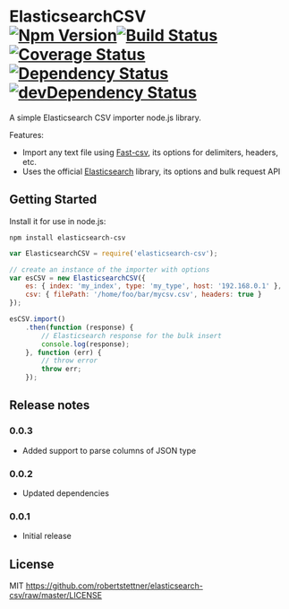 ElasticsearchCSV<br/>[![Npm Version](https://img.shields.io/npm/v/elasticsearch-csv.svg)](https://www.npmjs.com/package/elasticsearch-csv)[![Build Status](https://secure.travis-ci.org/robertstettner/elasticsearch-csv.svg?branch=master)](http://travis-ci.org/robertstettner/elasticsearch-csv)[![Coverage Status](https://coveralls.io/repos/robertstettner/elasticsearch-csv/badge.svg)](https://coveralls.io/r/robertstettner/elasticsearch-csv)[![Dependency Status](https://david-dm.org/robertstettner/elasticsearch-csv.svg)](https://david-dm.org/robertstettner/elasticsearch-csv)[![devDependency Status](https://david-dm.org/robertstettner/elasticsearch-csv/dev-status.svg)](https://david-dm.org/robertstettner/elasticsearch-csv#info=devDependencies)
==========================================================================================================================================================================================================================================================================================================================================================================================================================================================================================================================================================================================================================================================================================================================================================================
A simple Elasticsearch CSV importer node.js library.

Features:
- Import any text file using [Fast-csv](https://github.com/C2FO/fast-csv), its options for delimiters, headers, etc.
- Uses the official [Elasticsearch](https://github.com/elastic/elasticsearch-js) library, its options and bulk request API

## Getting Started

Install it for use in node.js:
```
npm install elasticsearch-csv
```

```javascript
var ElasticsearchCSV = require('elasticsearch-csv');

// create an instance of the importer with options
var esCSV = new ElasticsearchCSV({
    es: { index: 'my_index', type: 'my_type', host: '192.168.0.1' },
    csv: { filePath: '/home/foo/bar/mycsv.csv', headers: true }
});

esCSV.import()
    .then(function (response) {
        // Elasticsearch response for the bulk insert
        console.log(response);
    }, function (err) {
        // throw error
        throw err;
    });
```

## Release notes

### 0.0.3
- Added support to parse columns of JSON type

### 0.0.2
- Updated dependencies

### 0.0.1
- Initial release

## License

MIT <https://github.com/robertstettner/elasticsearch-csv/raw/master/LICENSE>
